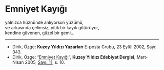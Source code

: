 # Emniyet Kayığı

yalnızca hüznünde anlıyorsun yüzümü,  
ve arkasında çelimsiz, yitik bir kayık götürüyor,  
kendine güvenen, güzel bir gemi...

---
- Dirik, Özge: **Kuzey Yıldızı Yazarları** E-posta Grubu, 23 Eylül 2002, Sayı: 343.
- Dirik, Özge: “[Emniyet Kayığı](https://kuzeyyildizi.com/dergi/11/emniyet.kayigi)”, **Kuzey Yıldızı Edebiyat Dergisi**, Mart-Nisan 2005, [Sayı: 11](https://kuzeyyildizi.com/files/ky11.pdf), s. 10.

